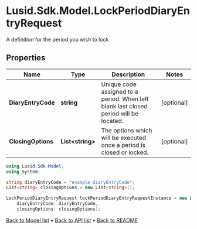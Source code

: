 # Lusid.Sdk.Model.LockPeriodDiaryEntryRequest
A definition for the period you wish to lock

## Properties

Name | Type | Description | Notes
------------ | ------------- | ------------- | -------------
**DiaryEntryCode** | **string** | Unique code assigned to a period. When left blank last closed period will be located. | [optional] 
**ClosingOptions** | **List&lt;string&gt;** | The options which will be executed once a period is closed or locked. | [optional] 

```csharp
using Lusid.Sdk.Model;
using System;

string diaryEntryCode = "example diaryEntryCode";
List<string> closingOptions = new List<string>();

LockPeriodDiaryEntryRequest lockPeriodDiaryEntryRequestInstance = new LockPeriodDiaryEntryRequest(
    diaryEntryCode: diaryEntryCode,
    closingOptions: closingOptions);
```

[Back to Model list](../README.md#documentation-for-models) &#8226; [Back to API list](../README.md#documentation-for-api-endpoints) &#8226; [Back to README](../README.md)
